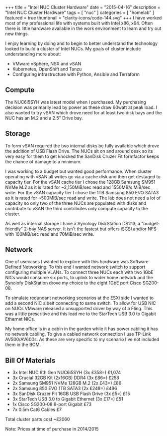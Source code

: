 +++
title = "Intel NUC Cluster Hardware"
date = "2015-04-16"
description = "Intel NUC Cluster Hardware"
tags = [
    "nuc"
]
categories = [
    "homelab"
]
featured = true
thumbnail = "clarity-icons/code-144.svg"
+++
I have worked most of my professional life with systems built with Intel x86, x64. Often there is little hardware available in the work environment to learn and try out new things.

I enjoy learning by doing and to begin to better understand the technology looked to build a cluster of Intel NUCs. My goals of cluster include understanding more about:

* VMware vSphere, NSX and vSAN
* Kubernetes, OpenShift and Tanzu
* Configuring infrastructure with Python, Ansible and Terraform

## Compute

The NUC6i5SYH was latest model when I purchased. My purchasing decision was primarily lead by power as these draw 60watt at peak load. I also wanted to try vSAN which drove need for at least two disk bays and the NUC has an M.2 and a 2.5" Drive bay.

## Storage

To form vSAN required the two internal disks be fully available which drove the addition of USB Flash Drive. The NUCs sit on and around desk so its very easy for them to get knocked the SanDisk Cruzer Fit formfactor keeps the chance of damage to a minimum.

I was working to a budget but wanted good performance. When cluster operating with vSAN all writes go via a cache disk and then get destaged to capacity tier. For the vSAN cache tier I chose the 128GB Samsung SM951 NVMe M.2 as it is rated for ~2,150MiB/sec read and 1550MB/s MiB/sec write. For the vSAN capacity tier I chose the 1TB Samsung 850 EVO SATA3 as it is rated for ~500MiB/sec read and write. The lab does not need a lot of capacity so only two of the three NUCs are populated with disks and contribute to vSAN the third contributes only compute capacity to the cluster.

As well as internal storage I have a Synology DiskStation DS213j a  "budget-friendly" 2-bay NAS server. It isn't the fastest but offers iSCSI and/or NFS with 100MiB/sec read and 70MiB/sec write.

## Network

One of usecases I wanted to explore with this hardware was Software Defined Networking. To this end I wanted network switch to support configuring multiple VLANs. To connect three NUCs each with two 1GbE NICs would consume six ports, to uplink to wider home network and the Synolofy DiskStation drove my choice to the eight 1GbE port Cisco SG200-08.

To simulate redundant networking scenarios at the ESXi side I wanted to add a second NIC albeit connecting to same switch. To allow for USB NIC on NUCs VMware released a unsupported driver by way of a Fling. This was a little prescritive and this lead me to the StarTech USB 3.0 to Gigabit Ethernet NICs.

My home office is in a cabin in the garden while it has power cabling it has no network cabling. To give a cabled network connection I use TP-Link AV500/AV600s. As these are very specific to my scenario I've not included them in the BOM.

## Bill Of Materials

* 3x Intel NUC 6th Gen NUC6i5SYH (3x £358=) £1,074
* 3x Crucial 32GB Kit (2x16GB) DDR4 (3x £86=) £258
* 2x Samsung SM951 NVMe 128GB M.2 (2x £43=) £86
* 2x Samsung 850 EVO 1TB SATA3 (2x £248=) £496 
* 3x SanDisk Cruzer Fit 16GB USB Flash Drive (3x £5=) £15
* 3x StarTech USB 3.0 to Gigabit Ethernet (3x £17=) £51
* 1x Cisco SG200-08 8-port Gigabit £73
* 7x 0.5m Cat6 Cables £7

Total cluster parts cost ~£2060

Note: Prices at time of purchase in 2014/2015 